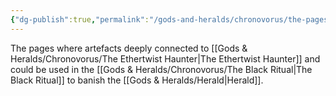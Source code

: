 ```yaml
---
{"dg-publish":true,"permalink":"/gods-and-heralds/chronovorus/the-pages/"}
---
```


The pages where artefacts deeply connected to [[Gods & Heralds/Chronovorus/The Ethertwist Haunter\|The Ethertwist Haunter]] and could be used in the [[Gods & Heralds/Chronovorus/The Black Ritual\|The Black Ritual]] to banish the [[Gods & Heralds/Herald\|Herald]]. 
